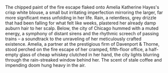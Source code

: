 The chipped paint of the fire escape flaked onto Amelia Katherine Hayes's crisp white blouse, a small but irritating imperfection mirroring the larger, far more significant mess unfolding in her life.  Rain, a relentless, grey drizzle that had been falling for what felt like weeks, plastered her already damp auburn hair to her scalp. Below, the city of Chicago hummed with a muted energy, a symphony of distant sirens and the rhythmic screech of passing trains – a soundtrack to the unraveling of her meticulously crafted existence.  Amelia, a partner at the prestigious firm of Davenport & Thorne, stood perched on the fire escape of her cramped, fifth-floor office, a half-empty glass of cheap whiskey clutched in her hand, the city lights blurring through the rain-streaked window behind her.  The scent of stale coffee and impending doom hung heavy in the air.
